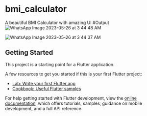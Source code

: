 # bmi_calculator

A beautiful BMI Calculator with amazing UI
#Output
![WhatsApp Image 2023-05-26 at 3 44 48 AM](https://github.com/ShakilHasan13/blacktheme_bmi_calculator/assets/112377142/cf9aa7d1-4201-4bb1-83ec-d9a327c5120a)

![WhatsApp Image 2023-05-26 at 3 44 37 AM](https://github.com/ShakilHasan13/blacktheme_bmi_calculator/assets/112377142/50c9a70c-c567-4d3b-8805-22b143bf25d1)

## Getting Started

This project is a starting point for a Flutter application.

A few resources to get you started if this is your first Flutter project:

- [Lab: Write your first Flutter app](https://docs.flutter.dev/get-started/codelab)
- [Cookbook: Useful Flutter samples](https://docs.flutter.dev/cookbook)

For help getting started with Flutter development, view the
[online documentation](https://docs.flutter.dev/), which offers tutorials,
samples, guidance on mobile development, and a full API reference.
